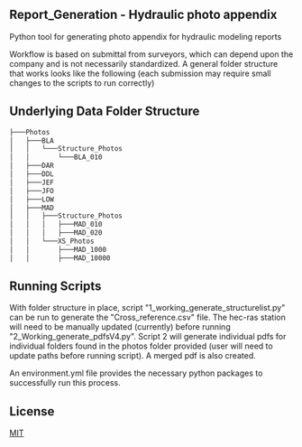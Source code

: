 ## Report_Generation - Hydraulic photo appendix
Python tool for generating photo appendix for hydraulic modeling reports

Workflow is based on submittal from surveyors, which can depend upon the company and
is not necessarily standardized.  A general folder structure that works looks like
the following (each submission may require small changes to the scripts to run 
correctly)

## Underlying Data Folder Structure
```bash
├───Photos
│   ├───BLA
│   │   └───Structure_Photos
│   │       └───BLA_010
│   ├───DAR
│   ├───DDL
│   ├───JEF
│   ├───JFO
│   ├───LOW
│   ├───MAD
│   │   ├───Structure_Photos
│   │   │   ├───MAD_010
│   │   │   ├───MAD_020
│   │   └───XS_Photos
│   │       ├───MAD_1000
│   │       ├───MAD_10000
```


## Running Scripts
With folder structure in place, script "1_working_generate_structurelist.py" can be 
run to generate the "Cross_reference.csv" file.  The hec-ras station will need to 
be manually updated (currently) before running "2_Working_generate_pdfsV4.py".
Script 2 will generate individual pdfs for individual folders found in the photos folder
provided (user will need to update paths before running script).  A merged pdf is 
also created.

An environment.yml file provides the necessary python packages to successfully run
this process.
        
## License
[MIT](https://choosealicense.com/licenses/mit/)


